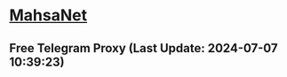 
# [MahsaNet](https://t.me/mahsa_net)
## Free Telegram Proxy (Last Update: 2024-07-07 10:39:23)

    